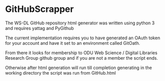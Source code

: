 # GitHubScrapper

The WS-DL GitHub repository html generator was written using python 3 and requires yattag and PyGithub

The current implementation requires you to have generated an OAuth token 
for your account and have it set to an environment called GitOath.

From there it looks for membership to ODU Web Science / Digital Libraries Research Group github group
and if you are not a member the script ends.

Otherwise after html generation will run till completion generating in the working directory the script
was run from GitHub.html
